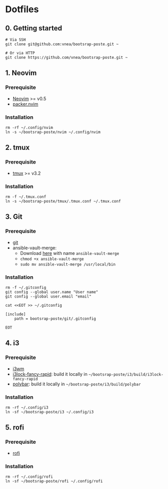 # Dotfiles

## 0. Getting started

```shell
# Via SSH
git clone git@github.com:vnea/bootsrap-poste.git ~

# Or via HTTP
git clone https://github.com/vnea/bootsrap-poste.git ~
```

## 1. Neovim

### Prerequisite

* [Neovim](https://neovim.io/) >= v0.5
* [packer.nvim](https://github.com/wbthomason/packer.nvim)

### Installation

```shell
rm -rf ~/.config/nvim
ln -s ~/bootsrap-poste/nvim ~/.config/nvim
```

## 2. tmux

### Prerequisite

* [tmux](https://github.com/tmux/tmux) >= v3.2

### Installation

```shell
rm -f ~/.tmux.conf
ln -s ~/bootsrap-poste/tmux/.tmux.conf ~/.tmux.conf
```

## 3. Git

### Prerequisite

* [git](https://git-scm.com/)
* ansible-vault-merge:
    * Download [here](https://raw.githubusercontent.com/building5/ansible-vault-tools/master/ansible-vault-merge.sh)
      with name `ansible-vault-merge`
    * ```chmod +x ansible-vault-merge```
    * ```sudo mv ansible-vault-merge /usr/local/bin```

### Installation

```shell
rm -f ~/.gitconfig
git config --global user.name "User name"
git config --global user.email "email"

cat <<EOT >> ~/.gitconfig

[include]
    path = bootsrap-poste/git/.gitconfig

EOT
```

## 4. i3

### Prerequisite
* [i3wm](https://i3wm.org/)
* [i3lock-fancy-rapid](https://github.com/yvbbrjdr/i3lock-fancy-rapid): build it locally in `~/bootsrap-poste/i3/build/i3lock-fancy-rapid`
* [polybar](https://github.com/polybar/polybar): build it locally in `~/bootsrap-poste/i3/build/polybar`

### Installation

```shell
rm -rf ~/.config/i3
ln -sf ~/bootsrap-poste/i3 ~/.config/i3
```

## 5. rofi

### Prerequisite
* [rofi](https://github.com/davatorium/rofi)

### Installation

```shell
rm -rf ~/.config/rofi
ln -sf ~/bootsrap-poste/rofi ~/.config/rofi
```
